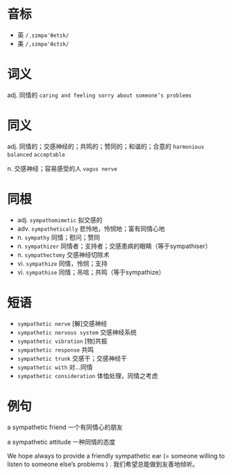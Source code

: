 # 音标

- 英 `/ˌsɪmpəˈθetɪk/`
- 美 `/,sɪmpə'θɛtɪk/`

# 词义

adj. 同情的
`caring and feeling sorry about someone’s problems`

# 同义

adj. 同情的；交感神经的；共鸣的；赞同的；和谐的；合意的
`harmonious` `balanced` `acceptable`

n. 交感神经；容易感受的人
`vagus nerve`

# 同根

- adj. `sympathomimetic` 拟交感的
- adv. `sympathetically` 悲怜地，怜悯地；富有同情心地
- n. `sympathy` 同情；慰问；赞同
- n. `sympathizer` 同情者；支持者；交感患病的眼睛（等于sympathiser）
- n. `sympathectomy` 交感神经切除术
- vi. `sympathize` 同情，怜悯；支持
- vi. `sympathise` 同情；吊唁；共鸣（等于sympathize）

# 短语

- `sympathetic nerve` [解]交感神经
- `sympathetic nervous system` 交感神经系统
- `sympathetic vibration` [物]共振
- `sympathetic response` 共鸣
- `sympathetic trunk` 交感干；交感神经干
- `sympathetic with` 对…同情
- `sympathetic consideration` 体恤处理，同情之考虑

# 例句

a sympathetic friend
一个有同情心的朋友

a sympathetic attitude
一种同情的态度

We hope always to provide a friendly sympathetic ear (= someone willing to listen to someone else’s problems ) .
我们希望总能做到友善地倾听。



